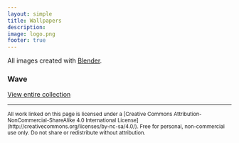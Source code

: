 ```yaml
---
layout: simple
title: Wallpapers
description:
image: logo.png
footer: true
---
```


All images created with [Blender](https://www.blender.org/).

### Wave
[View entire collection](https://www.dropbox.com/sh/2l8boxm69zo43xo/AAAxhnZCvy6k68KUBDKT_hN3a?dl=0)


<hr>

<small>
All work linked on this page is licensed under a [Creative Commons Attribution-NonCommercial-ShareAlike 4.0 International License](http://creativecommons.org/licenses/by-nc-sa/4.0/). Free for personal, non-commercial use only. Do not share or redistribute without attribution.
</small>
